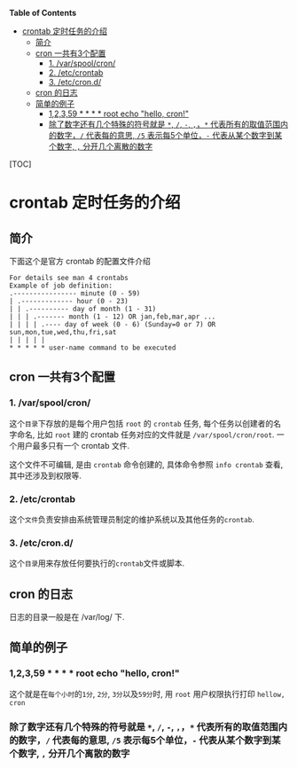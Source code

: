 <!-- START doctoc generated TOC please keep comment here to allow auto update -->
<!-- DON'T EDIT THIS SECTION, INSTEAD RE-RUN doctoc TO UPDATE -->
**Table of Contents**

- [crontab 定时任务的介绍](#crontab-%E5%AE%9A%E6%97%B6%E4%BB%BB%E5%8A%A1%E7%9A%84%E4%BB%8B%E7%BB%8D)
  - [简介](#%E7%AE%80%E4%BB%8B)
  - [cron 一共有3个配置](#cron-%E4%B8%80%E5%85%B1%E6%9C%893%E4%B8%AA%E9%85%8D%E7%BD%AE)
    - [1. /var/spool/cron/](#1-varspoolcron)
    - [2. /etc/crontab](#2-etccrontab)
    - [3. /etc/cron.d/](#3-etccrond)
  - [cron 的日志](#cron-%E7%9A%84%E6%97%A5%E5%BF%97)
  - [简单的例子](#%E7%AE%80%E5%8D%95%E7%9A%84%E4%BE%8B%E5%AD%90)
    - [1,2,3,59 * * * * root echo "hello, cron!"](#12359-----root-echo-hello-cron)
    - [除了数字还有几个特殊的符号就是 `*`, `/`, `-`, `,`，`*` 代表所有的取值范围内的数字，`/` 代表每的意思, `/5` 表示每5个单位，`-` 代表从某个数字到某个数字, `,` 分开几个离散的数字](#%E9%99%A4%E4%BA%86%E6%95%B0%E5%AD%97%E8%BF%98%E6%9C%89%E5%87%A0%E4%B8%AA%E7%89%B9%E6%AE%8A%E7%9A%84%E7%AC%A6%E5%8F%B7%E5%B0%B1%E6%98%AF------%E4%BB%A3%E8%A1%A8%E6%89%80%E6%9C%89%E7%9A%84%E5%8F%96%E5%80%BC%E8%8C%83%E5%9B%B4%E5%86%85%E7%9A%84%E6%95%B0%E5%AD%97-%E4%BB%A3%E8%A1%A8%E6%AF%8F%E7%9A%84%E6%84%8F%E6%80%9D-5-%E8%A1%A8%E7%A4%BA%E6%AF%8F5%E4%B8%AA%E5%8D%95%E4%BD%8D--%E4%BB%A3%E8%A1%A8%E4%BB%8E%E6%9F%90%E4%B8%AA%E6%95%B0%E5%AD%97%E5%88%B0%E6%9F%90%E4%B8%AA%E6%95%B0%E5%AD%97--%E5%88%86%E5%BC%80%E5%87%A0%E4%B8%AA%E7%A6%BB%E6%95%A3%E7%9A%84%E6%95%B0%E5%AD%97)

<!-- END doctoc generated TOC please keep comment here to allow auto update -->

[TOC]

# crontab 定时任务的介绍

## 简介
下面这个是官方 crontab 的配置文件介绍
```
For details see man 4 crontabs
Example of job definition:
.---------------- minute (0 - 59)
| .------------- hour (0 - 23)
| | .---------- day of month (1 - 31)
| | | .------- month (1 - 12) OR jan,feb,mar,apr ...
| | | | .---- day of week (0 - 6) (Sunday=0 or 7) OR sun,mon,tue,wed,thu,fri,sat
| | | | |
* * * * * user-name command to be executed
```

## cron 一共有3个配置
### 1. /var/spool/cron/ 
这个`目录`下存放的是每个用户包括 `root` 的 `crontab` 任务, 每个任务以创建者的名字命名, 比如 `root` 建的 crontab 任务对应的文件就是 `/var/spool/cron/root`. 一个用户最多只有一个 crontab 文件.

这个文件不可编辑, 是由 `crontab` 命令创建的, 具体命令参照 `info crontab` 查看, 其中还涉及到权限等.

### 2. /etc/crontab 
这个`文件`负责安排由系统管理员制定的维护系统以及其他任务的`crontab`.

### 3. /etc/cron.d/
这个`目录`用来存放任何要执行的`crontab`文件或脚本.

## cron 的日志

日志的目录一般是在 /var/log/ 下.

## 简单的例子

### 1,2,3,59 * * * * root echo "hello, cron!"
这个就是在`每个小时`的`1分`, `2分`, `3分`以及`59分`时, 用 `root` 用户权限执行打印 `hellow, cron`

### 除了数字还有几个特殊的符号就是 `*`, `/`, `-`, `,`，`*` 代表所有的取值范围内的数字，`/` 代表每的意思, `/5` 表示每5个单位，`-` 代表从某个数字到某个数字, `,` 分开几个离散的数字
